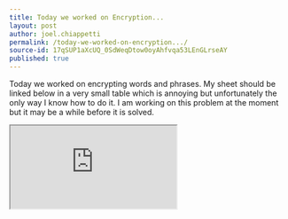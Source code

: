 ```yaml
---
title: Today we worked on Encryption...
layout: post
author: joel.chiappetti
permalink: /today-we-worked-on-encryption.../
source-id: 17qSUP1aXcUQ_0SdWeqDtow0oyAhfvqa53LEnGLrseAY
published: true
---
```

Today we worked on encrypting words and phrases. My sheet should be linked below in a very small table which is annoying but unfortunately the only way I know how to do it. I am working on this problem at the moment but it may be a while before it is solved.

<iframe src="https://docs.google.com/spreadsheets/d/e/2PACX-1vRicrPThD1UpqRnY5tSo3nd3CISupGd7ePGpAHLG7i2U-S_8t3Q9qpkMbWhPPgWVo2DE-zpd4QxrwCS/pubhtml?widget=true&amp;headers=false"></iframe>
